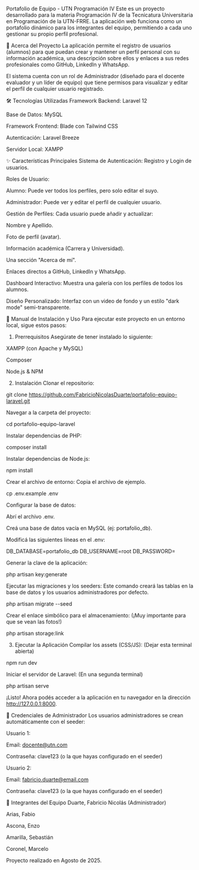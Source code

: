 Portafolio de Equipo - UTN Programación IV
Este es un proyecto desarrollado para la materia Programación IV de la Tecnicatura Universitaria en Programación de la UTN-FRRE. La aplicación web funciona como un portafolio dinámico para los integrantes del equipo, permitiendo a cada uno gestionar su propio perfil profesional.

🚀 Acerca del Proyecto
La aplicación permite el registro de usuarios (alumnos) para que puedan crear y mantener un perfil personal con su información académica, una descripción sobre ellos y enlaces a sus redes profesionales como GitHub, LinkedIn y WhatsApp.

El sistema cuenta con un rol de Administrador (diseñado para el docente evaluador y un líder de equipo) que tiene permisos para visualizar y editar el perfil de cualquier usuario registrado.

🛠️ Tecnologías Utilizadas
Framework Backend: Laravel 12

Base de Datos: MySQL

Framework Frontend: Blade con Tailwind CSS

Autenticación: Laravel Breeze

Servidor Local: XAMPP

✨ Características Principales
Sistema de Autenticación: Registro y Login de usuarios.

Roles de Usuario:

Alumno: Puede ver todos los perfiles, pero solo editar el suyo.

Administrador: Puede ver y editar el perfil de cualquier usuario.

Gestión de Perfiles: Cada usuario puede añadir y actualizar:

Nombre y Apellido.

Foto de perfil (avatar).

Información académica (Carrera y Universidad).

Una sección "Acerca de mí".

Enlaces directos a GitHub, LinkedIn y WhatsApp.

Dashboard Interactivo: Muestra una galería con los perfiles de todos los alumnos.

Diseño Personalizado: Interfaz con un video de fondo y un estilo "dark mode" semi-transparente.

📖 Manual de Instalación y Uso
Para ejecutar este proyecto en un entorno local, sigue estos pasos:

1. Prerrequisitos
Asegúrate de tener instalado lo siguiente:

XAMPP (con Apache y MySQL)

Composer

Node.js & NPM

2. Instalación
Clonar el repositorio:

git clone https://github.com/FabricioNicolasDuarte/portafolio-equipo-laravel.git

Navegar a la carpeta del proyecto:

cd portafolio-equipo-laravel

Instalar dependencias de PHP:

composer install

Instalar dependencias de Node.js:

npm install

Crear el archivo de entorno: Copia el archivo de ejemplo.

cp .env.example .env

Configurar la base de datos:

Abrí el archivo .env.

Creá una base de datos vacía en MySQL (ej: portafolio_db).

Modificá las siguientes líneas en el .env:

DB_DATABASE=portafolio_db
DB_USERNAME=root
DB_PASSWORD=

Generar la clave de la aplicación:

php artisan key:generate

Ejecutar las migraciones y los seeders: Este comando creará las tablas en la base de datos y los usuarios administradores por defecto.

php artisan migrate --seed

Crear el enlace simbólico para el almacenamiento: (¡Muy importante para que se vean las fotos!)

php artisan storage:link

3. Ejecutar la Aplicación
Compilar los assets (CSS/JS): (Dejar esta terminal abierta)

npm run dev

Iniciar el servidor de Laravel: (En una segunda terminal)

php artisan serve

¡Listo! Ahora podés acceder a la aplicación en tu navegador en la dirección http://127.0.0.1:8000.

🔑 Credenciales de Administrador
Los usuarios administradores se crean automáticamente con el seeder:

Usuario 1:

Email: docente@utn.com

Contraseña: clave123 (o la que hayas configurado en el seeder)

Usuario 2:

Email: fabricio.duarte@email.com

Contraseña: clave123 (o la que hayas configurado en el seeder)

👥 Integrantes del Equipo
Duarte, Fabricio Nicolás (Administrador)

Arias, Fabio

Ascona, Enzo

Amarilla, Sebastián

Coronel, Marcelo

Proyecto realizado en Agosto de 2025.